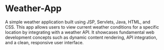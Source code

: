 # Weather-App
A simple weather application built using JSP, Servlets, Java, HTML, and CSS. This app allows users to view current weather conditions for a specific location by integrating with a weather API. It showcases fundamental web development concepts such as dynamic content rendering, API integration, and a clean, responsive user interface.
